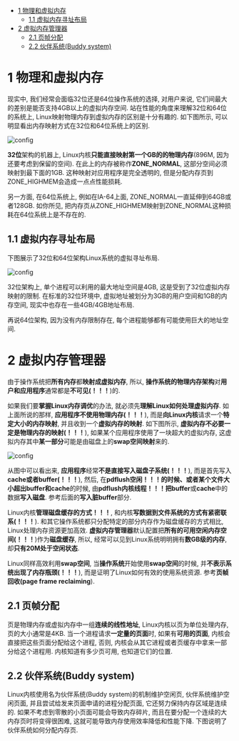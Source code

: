 
<!-- @import "[TOC]" {cmd="toc" depthFrom=1 depthTo=6 orderedList=false} -->

<!-- code_chunk_output -->

* [1 物理和虚拟内存](#1-物理和虚拟内存)
	* [1.1 虚拟内存寻址布局](#11-虚拟内存寻址布局)
* [2 虚拟内存管理器](#2-虚拟内存管理器)
	* [2.1 页帧分配](#21-页帧分配)
	* [2.2 伙伴系统(Buddy system)](#22-伙伴系统buddy-system)

<!-- /code_chunk_output -->

# 1 物理和虚拟内存

现实中, 我们经常会面临32位还是64位操作系统的选择, 对用户来说, 它们间最大的差别是能否支持4GB以上的虚拟内存空间. 站在性能的角度来理解32位和64位的系统上, Linux映射物理内存到虚拟内存的区别是十分有趣的. 如下图所示, 可以明显看出内存映射方式在32位和64位系统上的区别.

![config](./images/9.png)

**32位**架构的机器上, Linux内核**只能直接映射第一个GB的的物理内存**(896M, 因为还要考虑到保留的空间). 在此上的内存被称作**ZONE\_NORMAL**, 这部分空间必须映射到最下面的1GB. 这种映射对应用程序是完全透明的, 但是分配内存页到ZONE\_HIGHMEM会造成一点点性能损耗. 

另一方面, 在64位系统上, 例如在IA\-64上面, ZONE\_NORMAL一直延伸到64GB或者128GB. 如你所见, 把内存页从ZONE\_HIGHMEM映射到ZONE\_NORMAL这种损耗在64位系统上是不存在的. 

## 1.1 虚拟内存寻址布局

下图展示了32位和64位架构Linux系统的虚拟寻址布局. 

![config](./images/9.png)

32位架构上, 单个进程可以利用的最大地址空间是4GB, 这是受到了32位虚拟内存映射的限制. 在标准的32位环境中, 虚拟地址被划分为3GB的用户空间和1GB的内存空间, 现实中也存在一些4GB/4GB地址布局. 

再说64位架构, 因为没有内存限制存在, 每个进程能够都有可能使用巨大的地址空间. 

# 2 虚拟内存管理器

由于操作系统把**所有内存**都**映射成虚拟内存**, 所以, **操作系统的物理内存架构**对**用户和应用程序**通常都是**不可见(！！！**)的. 

如果我们要**掌握Linux内存调优**的办法, 就必须先**理解Linux如何处理虚拟内存**. 如上面所说的那样, **应用程序不使用物理内存(！！！**), 而是**向Linux内核**请求一个**特定大小的内存映射**, 并且收到一个**虚拟内存的映射**. 如下图所示, **虚拟内存不必要一定是物理内存的映射(！！！**), 如果某个应用程序使用了一块超大的虚拟内存, 这虚拟内存其中**某一部分**可能是由磁盘上的**swap空间映射**来的. 

![config](./images/10.png)

从图中可以看出来, **应用程序**经常**不是直接写入磁盘子系统(！！！**), 而是首先写入**cache或者buffer(！！！**), 然后, 在**pdflush空闲！！！**的时候、或者**某个文件大小超出buffer和cache**的时候, 由**pdflush内核线程！！！**把**buffer**或**cache**中的数据**写入磁盘**. 参考后面的**写入脏buffer**部分. 

Linux内核**管理磁盘缓存的方式！！！**, 和内核**写数据到文件系统的方式有紧密联系(！！！**). 和其它操作系统都只分配特定的部分内存作为磁盘缓存的方式相比, Linux处理内存资源更加高效. **虚拟内存管理器**默认配置把**所有的可用空闲内存空间(！！！**)作为**磁盘缓存**, 所以, 经常可以见到Linux系统明明拥有**数GB级的内存**, 却**只有20M处于空闲状态**. 

Linux同样高效利用**swap空间**, 当**操作系统**开始使用**swap空间**的时候, 并**不表示系统出现了内存瓶颈(！！！**), 而是证明了Linux如何有效的使用系统资源. 参考**页帧回收(page frame reclaiming**). 

## 2.1 页帧分配

页是物理内存或虚拟内存中一组**连续的线性地址**, Linux内核以页为单位处理内存, 页的大小通常是4KB. 当一个进程请求**一定量的页面**时, 如果有**可用的页面**, 内核会直接把这些页面分配给这个进程, 否则, 内核会从其它进程或者页缓存中拿来一部分给这个进程用. 内核知道有多少页可用, 也知道它们的位置. 

## 2.2 伙伴系统(Buddy system)

Linux内核使用名为伙伴系统(Buddy system)的机制维护空闲页, 伙伴系统维护空闲页面, 并且尝试给发来页面申请的进程分配页面, 它还努力保持内存区域是连续的. 如果不考虑到零散的小页面可能会导致内存碎片, 而且在要分配一个连续的大内存页时将变得很困难, 这就可能导致内存使用效率降低和性能下降. 下图说明了伙伴系统如何分配内存页. 